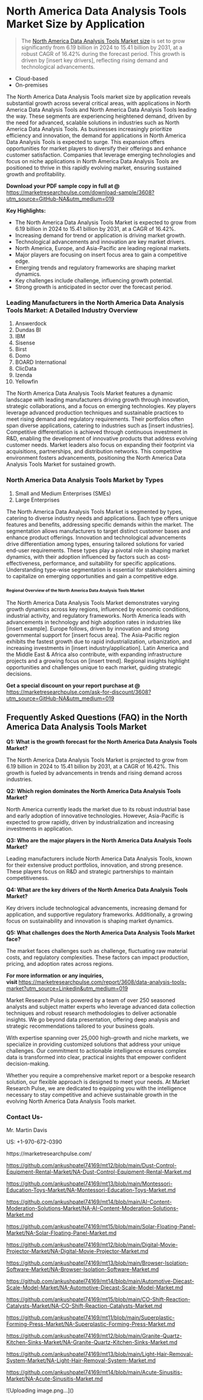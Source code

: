 <h1>North America Data Analysis Tools Market&nbsp;Size by Application</h1><blockquote><p>The <a href="https://marketresearchpulse.com/download-sample/3608?utm_source=GitHub-NA&amp;utm_medium=019">North America Data Analysis Tools Market size</a> is set to grow significantly from 6.19 billion in 2024 to 15.41 billion by 2031, at a robust CAGR of 16.42% during the forecast period. This growth is driven by [insert key drivers], reflecting rising demand and technological advancements.</p></blockquote><ul><li>Cloud-based <li> On-premises</li></ul><p>The North America Data Analysis Tools market size by application reveals substantial growth across several critical areas, with applications in North America Data Analysis Tools and North America Data Analysis Tools leading the way. These segments are experiencing heightened demand, driven by the need for advanced, scalable solutions in industries such as North America Data Analysis Tools. As businesses increasingly prioritize efficiency and innovation, the demand for applications in North America Data Analysis Tools is expected to surge. This expansion offers opportunities for market players to diversify their offerings and enhance customer satisfaction. Companies that leverage emerging technologies and focus on niche applications in North America Data Analysis Tools are positioned to thrive in this rapidly evolving market, ensuring sustained growth and profitability.</p><p><strong>Download your PDF sample copy in full at @ </strong><a href="https://marketresearchpulse.com/download-sample/3608?utm_source=GitHub-NA&amp;utm_medium=019">https://marketresearchpulse.com/download-sample/3608?utm_source=GitHub-NA&amp;utm_medium=019</a></p><p><strong>Key Highlights: </strong></p><ul><li>The North America Data Analysis Tools Market is expected to grow from 6.19 billion in 2024 to 15.41 billion by 2031, at a CAGR of 16.42%.</li><li>Increasing demand for trend or application is driving market growth.</li><li>Technological advancements and innovation are key market drivers.</li><li>North America, Europe, and Asia-Pacific are leading regional markets.</li><li>Major players are focusing on insert focus area to gain a competitive edge.</li><li>Emerging trends and regulatory frameworks are shaping market dynamics.</li><li>Key challenges include challenge, influencing growth potential.</li><li>Strong growth is anticipated in sector over the forecast period.</li></ul><h3>Leading Manufacturers in the North America Data Analysis Tools Market: A Detailed Industry Overview</h3><ol><li>Answerdock</li><li>Dundas BI</li><li>IBM</li><li>Sisense</li><li>Birst</li><li>Domo</li><li>BOARD International</li><li>ClicData</li><li>Izenda</li><li>Yellowfin</li></ol><div class="flex max-w-full flex-col flex-grow"><div class="min-h-8 text-message flex w-full flex-col items-end gap-2 whitespace-normal break-words [.text-message+&amp;]:mt-5" dir="auto" data-message-author-role="assistant" data-message-id="fd8432e4-4910-450d-b182-61b7bfb0a01f" data-message-model-slug="gpt-4o"><div class="flex w-full flex-col gap-1 empty:hidden first:pt-[3px]"><div class="markdown prose w-full break-words dark:prose-invert light"><p>The North America Data Analysis Tools Market features a dynamic landscape with leading manufacturers driving growth through innovation, strategic collaborations, and a focus on emerging technologies. Key players leverage advanced production techniques and sustainable practices to meet rising demand and regulatory requirements. Their portfolios often span diverse applications, catering to industries such as [insert industries]. Competitive differentiation is achieved through continuous investment in R&amp;D, enabling the development of innovative products that address evolving customer needs. Market leaders also focus on expanding their footprint via acquisitions, partnerships, and distribution networks. This competitive environment fosters advancements, positioning the North America Data Analysis Tools Market for sustained growth.</p></div></div></div></div><h3>North America Data Analysis Tools Market by Types</h3><ol><li>Small and Medium Enterprises (SMEs) <li> Large Enterprises</li></ol><div class="flex max-w-full flex-col flex-grow"><div class="min-h-8 text-message flex w-full flex-col items-end gap-2 whitespace-normal break-words [.text-message+&amp;]:mt-5" dir="auto" data-message-author-role="assistant" data-message-id="084470be-0bb7-4664-bddf-5156b4f41249" data-message-model-slug="gpt-4o-mini"><div class="flex w-full flex-col gap-1 empty:hidden first:pt-[3px]"><div class="markdown prose w-full break-words dark:prose-invert light"><p>The North America Data Analysis Tools Market is segmented by types, catering to diverse industry needs and applications. Each type offers unique features and benefits, addressing specific demands within the market. The segmentation allows manufacturers to target distinct customer bases and enhance product offerings. Innovation and technological advancements drive differentiation among types, ensuring tailored solutions for varied end-user requirements. These types play a pivotal role in shaping market dynamics, with their adoption influenced by factors such as cost-effectiveness, performance, and suitability for specific applications. Understanding type-wise segmentation is essential for stakeholders aiming to capitalize on emerging opportunities and gain a competitive edge.</p></div></div></div></div><h3><span style="font-size: 11px;">Regional Overview of the North America Data Analysis Tools Market</span></h3><div class="flex max-w-full flex-col flex-grow"><div class="min-h-8 text-message flex w-full flex-col items-end gap-2 whitespace-normal break-words [.text-message+&amp;]:mt-5" dir="auto" data-message-author-role="assistant" data-message-id="e9038762-ce64-4e30-91c9-9bd413514231" data-message-model-slug="gpt-4o-mini"><div class="flex w-full flex-col gap-1 empty:hidden first:pt-[3px]"><div class="markdown prose w-full break-words dark:prose-invert light"><p>The North America Data Analysis Tools Market demonstrates varying growth dynamics across key regions, influenced by economic conditions, industrial activity, and regulatory frameworks. North America leads with advancements in technology and high adoption rates in industries like [insert example]. Europe follows, driven by innovation and strong governmental support for [insert focus area]. The Asia-Pacific region exhibits the fastest growth due to rapid industrialization, urbanization, and increasing investments in [insert industry/application]. Latin America and the Middle East &amp; Africa also contribute, with expanding infrastructure projects and a growing focus on [insert trend]. Regional insights highlight opportunities and challenges unique to each market, guiding strategic decisions.</p></div></div></div></div><p><strong>Get a special discount on your report purchase at @ </strong><a href="https://marketresearchpulse.com/ask-for-discount/3608?utm_source=GitHub-NA&amp;utm_medium=019">https://marketresearchpulse.com/ask-for-discount/3608?utm_source=GitHub-NA&amp;utm_medium=019</a></p><h2>Frequently Asked Questions (FAQ) in the North America Data Analysis Tools Market</h2><p><strong>Q1: What is the growth forecast for the North America Data Analysis Tools Market?</strong></p><p>The North America Data Analysis Tools Market is projected to grow from 6.19 billion in 2024 to 15.41 billion by 2031, at a CAGR of 16.42%. This growth is fueled by advancements in trends and rising demand across industries.</p><p><strong>Q2: Which region dominates the North America Data Analysis Tools Market?</strong></p><p>North America currently leads the market due to its robust industrial base and early adoption of innovative technologies. However, Asia-Pacific is expected to grow rapidly, driven by industrialization and increasing investments in application.</p><p><strong>Q3: Who are the major players in the North America Data Analysis Tools Market?</strong></p><p>Leading manufacturers include North America Data Analysis Tools, known for their extensive product portfolios, innovation, and strong presence. These players focus on R&amp;D and strategic partnerships to maintain competitiveness.</p><p><strong>Q4: What are the key drivers of the North America Data Analysis Tools Market?</strong></p><p>Key drivers include technological advancements, increasing demand for application, and supportive regulatory frameworks. Additionally, a growing focus on sustainability and innovation is shaping market dynamics.</p><p><strong>Q5: What challenges does the North America Data Analysis Tools Market face?</strong></p><p>The market faces challenges such as challenge, fluctuating raw material costs, and regulatory complexities. These factors can impact production, pricing, and adoption rates across regions.</p><p><strong>For more information or any inquiries, visit&nbsp;</strong><a href="https://marketresearchpulse.com/report/3608/data-analysis-tools-market?utm_source=Linkedin&utm_medium=019">https://marketresearchpulse.com/report/3608/data-analysis-tools-market?utm_source=Linkedin&utm_medium=019</a></p><p>Market Research Pulse is powered by a team of over 250 seasoned analysts and subject matter experts who leverage advanced data collection techniques and robust research methodologies to deliver actionable insights. We go beyond data presentation, offering deep analysis and strategic recommendations tailored to your business goals.</p><p>With expertise spanning over 25,000 high-growth and niche markets, we specialize in providing customized solutions that address your unique challenges. Our commitment to actionable intelligence ensures complex data is transformed into clear, practical insights that empower confident decision-making.</p><p>Whether you require a comprehensive market report or a bespoke research solution, our flexible approach is designed to meet your needs. At Market Research Pulse, we are dedicated to equipping you with the intelligence necessary to stay competitive and achieve sustainable growth in the evolving North America Data Analysis Tools market.</p><h3><strong>Contact Us-</strong></h3><p>Mr. Martin Davis</p><p>US: +1-970-672-0390</p><p>https://marketresearchpulse.com/</p><p><a href="https://github.com/ankushpatel74169/mt12/blob/main/Dust-Control-Equipment-Rental-Market/NA-Dust-Control-Equipment-Rental-Market.md">https://github.com/ankushpatel74169/mt12/blob/main/Dust-Control-Equipment-Rental-Market/NA-Dust-Control-Equipment-Rental-Market.md</a></p><p><a href="https://github.com/ankushpatel74169/mt13/blob/main/Montessori-Education-Toys-Market/NA-Montessori-Education-Toys-Market.md">https://github.com/ankushpatel74169/mt13/blob/main/Montessori-Education-Toys-Market/NA-Montessori-Education-Toys-Market.md</a></p><p><a href="https://github.com/ankushpatel74169/mt14/blob/main/AI-Content-Moderation-Solutions-Market/NA-AI-Content-Moderation-Solutions-Market.md">https://github.com/ankushpatel74169/mt14/blob/main/AI-Content-Moderation-Solutions-Market/NA-AI-Content-Moderation-Solutions-Market.md</a></p><p><a href="https://github.com/ankushpatel74169/mt15/blob/main/Solar-Floating-Panel-Market/NA-Solar-Floating-Panel-Market.md">https://github.com/ankushpatel74169/mt15/blob/main/Solar-Floating-Panel-Market/NA-Solar-Floating-Panel-Market.md</a></p><p><a href="https://github.com/ankushpatel74169/mt12/blob/main/Digital-Movie-Projector-Market/NA-Digital-Movie-Projector-Market.md">https://github.com/ankushpatel74169/mt12/blob/main/Digital-Movie-Projector-Market/NA-Digital-Movie-Projector-Market.md</a></p><p><a href="https://github.com/ankushpatel74169/mt13/blob/main/Browser-Isolation-Software-Market/NA-Browser-Isolation-Software-Market.md">https://github.com/ankushpatel74169/mt13/blob/main/Browser-Isolation-Software-Market/NA-Browser-Isolation-Software-Market.md</a></p><p><a href="https://github.com/ankushpatel74169/mt14/blob/main/Automotive-Diecast-Scale-Model-Market/NA-Automotive-Diecast-Scale-Model-Market.md">https://github.com/ankushpatel74169/mt14/blob/main/Automotive-Diecast-Scale-Model-Market/NA-Automotive-Diecast-Scale-Model-Market.md</a></p><p><a href="https://github.com/ankushpatel74169/mt15/blob/main/CO-Shift-Reaction-Catalysts-Market/NA-CO-Shift-Reaction-Catalysts-Market.md">https://github.com/ankushpatel74169/mt15/blob/main/CO-Shift-Reaction-Catalysts-Market/NA-CO-Shift-Reaction-Catalysts-Market.md</a></p><p><a href="https://github.com/ankushpatel74169/mt11/blob/main/Superplastic-Forming-Press-Market/NA-Superplastic-Forming-Press-Market.md">https://github.com/ankushpatel74169/mt11/blob/main/Superplastic-Forming-Press-Market/NA-Superplastic-Forming-Press-Market.md</a></p><p><a href="https://github.com/ankushpatel74169/mt12/blob/main/Granite-Quartz-Kitchen-Sinks-Market/NA-Granite-Quartz-Kitchen-Sinks-Market.md">https://github.com/ankushpatel74169/mt12/blob/main/Granite-Quartz-Kitchen-Sinks-Market/NA-Granite-Quartz-Kitchen-Sinks-Market.md</a></p><p><a href="https://github.com/ankushpatel74169/mt13/blob/main/Light-Hair-Removal-System-Market/NA-Light-Hair-Removal-System-Market.md">https://github.com/ankushpatel74169/mt13/blob/main/Light-Hair-Removal-System-Market/NA-Light-Hair-Removal-System-Market.md</a></p><p><a href="https://github.com/ankushpatel74169/mt14/blob/main/Acute-Sinusitis-Market/NA-Acute-Sinusitis-Market.md">https://github.com/ankushpatel74169/mt14/blob/main/Acute-Sinusitis-Market/NA-Acute-Sinusitis-Market.md</a></p>
![Uploading image.png…]()
